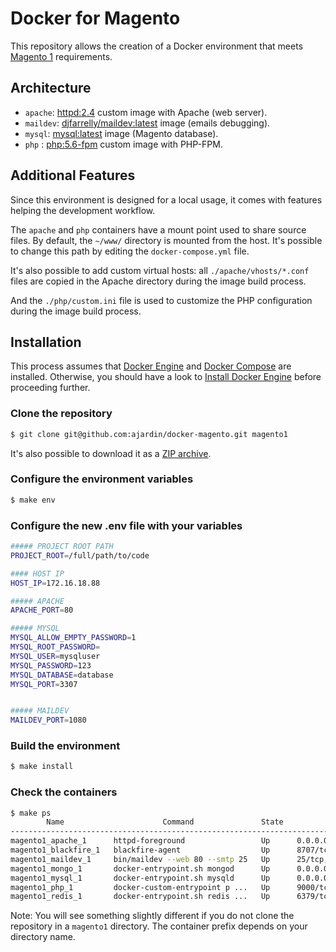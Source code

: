# Docker for Magento

This repository allows the creation of a Docker environment that meets [Magento 1](http://devdocs.magento.com/guides/m1x/system-requirements.html) requirements.

## Architecture

* `apache`: [httpd:2.4](https://github.com/ajardin/docker-magento/blob/master/apache/Dockerfile) custom image with Apache (web server).
* `maildev`: [djfarrelly/maildev:latest](https://hub.docker.com/r/djfarrelly/maildev/) image (emails debugging).
* `mysql`: [mysql:latest](https://hub.docker.com/_/mysql/) image (Magento database).
* `php` : [php:5.6-fpm](https://github.com/ajardin/docker-magento/blob/master/php/Dockerfile) custom image with PHP-FPM.

## Additional Features

Since this environment is designed for a local usage, it comes with features helping the development workflow.

The `apache` and `php` containers have a mount point used to share source files.
By default, the `~/www/` directory is mounted from the host. It's possible to change this path by editing the `docker-compose.yml` file.

It's also possible to add custom virtual hosts: all `./apache/vhosts/*.conf` files are copied in the Apache directory during the image build process.

And the `./php/custom.ini` file is used to customize the PHP configuration during the image build process.

## Installation

This process assumes that [Docker Engine](https://www.docker.com/docker-engine) and [Docker Compose](https://docs.docker.com/compose/) are installed.
Otherwise, you should have a look to [Install Docker Engine](https://docs.docker.com/engine/installation/) before proceeding further.

### Clone the repository

```bash
$ git clone git@github.com:ajardin/docker-magento.git magento1
```

It's also possible to download it as a [ZIP archive](https://github.com/ajardin/docker-magento/archive/master.zip).

### Configure the environment variables

```bash
$ make env
```

### Configure the new .env file with your variables

```bash
##### PROJECT ROOT PATH
PROJECT_ROOT=/full/path/to/code

#### HOST IP
HOST_IP=172.16.18.88

##### APACHE
APACHE_PORT=80

##### MYSQL
MYSQL_ALLOW_EMPTY_PASSWORD=1
MYSQL_ROOT_PASSWORD=
MYSQL_USER=mysqluser
MYSQL_PASSWORD=123
MYSQL_DATABASE=database
MYSQL_PORT=3307


##### MAILDEV
MAILDEV_PORT=1080
```

### Build the environment

```bash
$ make install
```

### Check the containers

```bash
$ make ps
        Name                      Command               State              Ports
--------------------------------------------------------------------------------------------
magento1_apache_1      httpd-foreground                 Up      0.0.0.0:443->443/tcp, 80/tcp
magento1_blackfire_1   blackfire-agent                  Up      8707/tcp
magento1_maildev_1     bin/maildev --web 80 --smtp 25   Up      25/tcp, 0.0.0.0:1080->80/tcp
magento1_mongo_1       docker-entrypoint.sh mongod      Up      0.0.0.0:27017->27017/tcp
magento1_mysql_1       docker-entrypoint.sh mysqld      Up      0.0.0.0:3306->3306/tcp
magento1_php_1         docker-custom-entrypoint p ...   Up      9000/tcp
magento1_redis_1       docker-entrypoint.sh redis ...   Up      6379/tcp
```

Note: You will see something slightly different if you do not clone the repository in a `magento1` directory.
The container prefix depends on your directory name.
